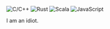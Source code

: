 ![C/C++](https://img.shields.io/badge/C++-00599c?style=flat-square&logo=C%2B%2B)
![Rust](https://img.shields.io/badge/Rust-000000?style=flat-square&logo=rust&logoColor=white)
![Scala](https://img.shields.io/badge/Scala-DC322F?style=flat-square&logo=Scala)
![JavaScript](https://img.shields.io/badge/JavaScript-323330?style=flat-square&logo=javascript&logoColor=F7DF1E)

I am an idiot.
